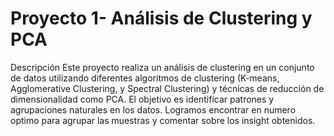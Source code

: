 # Proyecto 1- Análisis de Clustering y PCA
Descripción
Este proyecto realiza un análisis de clustering en un conjunto de datos utilizando diferentes algoritmos de clustering (K-means, Agglomerative Clustering, y Spectral Clustering) y técnicas de reducción de dimensionalidad como PCA. El objetivo es identificar patrones y agrupaciones naturales en los datos. Logramos encontrar en numero optimo para agrupar las muestras y comentar sobre los insight obtenidos.